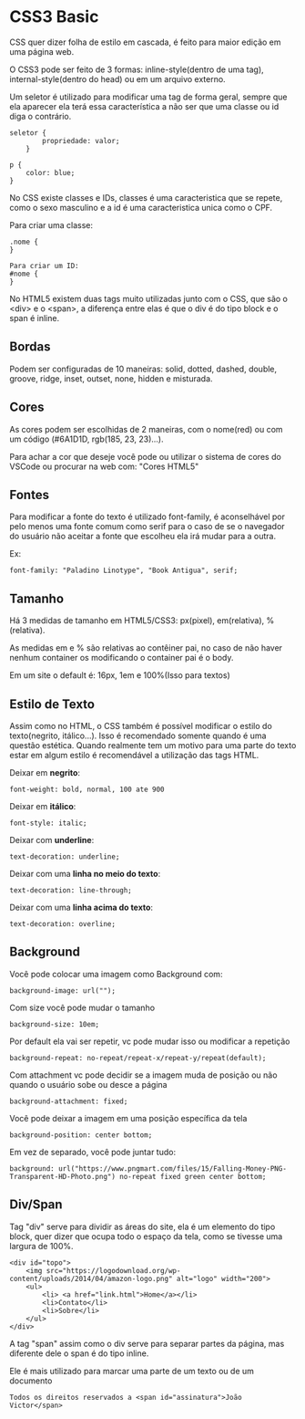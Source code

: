# CSS3 Basic
CSS quer dizer folha de estilo em cascada, é feito para maior edição em uma página web.

O CSS3 pode ser feito de 3 formas: inline-style(dentro de uma tag), internal-style(dentro do head) ou em um arquivo externo.

Um seletor é utilizado para modificar uma tag de forma geral, sempre que ela aparecer ela terá essa característica a não ser que uma classe ou id diga o contrário.

    seletor {                           
            propriedade: valor;        
        }                               

    p {
        color: blue;
    }

No CSS existe classes e IDs, classes é uma caracteristica que se repete, como o sexo masculino e a id é uma caracteristica unica como o CPF.

Para criar uma classe:
    
    .nome {
    }

    Para criar um ID:
    #nome {
    }

No HTML5 existem duas tags muito utilizadas junto com o CSS, que são o &lt;div> e o &lt;span>, a diferença entre elas é que o div é do tipo block e o span é inline.

## Bordas
Podem ser configuradas de 10 maneiras: solid, dotted, dashed, double, groove, ridge, inset, outset, none, hidden e misturada.

## Cores

As cores podem ser escolhidas de 2 maneiras, com o nome(red) ou com um código (#6A1D1D, rgb(185, 23, 23)...).

Para achar a cor que deseje você pode ou utilizar o sistema de cores do VSCode ou procurar na web com: "Cores HTML5"

## Fontes

Para modificar a fonte do texto é utilizado font-family, é aconselhável por pelo menos uma fonte comum como serif para o caso de se o navegador do usuário não aceitar a fonte que escolheu ela irá mudar para a outra.

Ex:
    
    font-family: "Paladino Linotype", "Book Antigua", serif;

## Tamanho
Há 3 medidas de tamanho em HTML5/CSS3: px(pixel), em(relativa), %(relativa). 

As medidas em e % são relativas ao contêiner pai, no caso de não haver nenhum container os modificando o container pai é o body.

Em um site o default é: 16px, 1em e 100%(Isso para textos)

## Estilo de Texto
Assim como no HTML, o CSS também é possível modificar o estilo do texto(negrito, itálico...). Isso é recomendado somente quando é uma questão estética. Quando realmente tem um motivo para uma parte do texto estar em algum estilo é recomendável a utilização das tags HTML.

Deixar em <b>negrito</b>:
        
    font-weight: bold, normal, 100 ate 900
    
Deixar em <strong>itálico</strong>:
    
    font-style: italic;

Deixar com <strong>underline</strong>:
    
    text-decoration: underline;

Deixar com uma <strong>linha no meio do texto</strong>:
    
    text-decoration: line-through;

Deixar com uma <strong>linha acima do texto</strong>:
    
    text-decoration: overline;

## Background
Você pode colocar uma imagem como Background com:
    
    background-image: url("");

Com size você pode mudar o tamanho
    
    background-size: 10em;
    
Por default ela vai ser repetir, vc pode mudar isso ou modificar a repetição
    
    background-repeat: no-repeat/repeat-x/repeat-y/repeat(default);    
    
Com attachment vc pode decidir se a imagem muda de posição ou não quando o usuário sobe ou desce a página
    
    background-attachment: fixed;
    
Você pode deixar a imagem em uma posição específica da tela 
    
    background-position: center bottom;
    
Em vez de separado, você pode juntar tudo:
    
    background: url("https://www.pngmart.com/files/15/Falling-Money-PNG-Transparent-HD-Photo.png") no-repeat fixed green center bottom;

## Div/Span
Tag "div" serve para dividir as áreas do site, ela é um elemento do tipo block, quer dizer que ocupa todo o espaço da tela, como se tivesse uma largura de 100%.

    <div id="topo">
        <img src="https://logodownload.org/wp-content/uploads/2014/04/amazon-logo.png" alt="logo" width="200">
        <ul>
            <li> <a href="link.html">Home</a></li>
            <li>Contato</li>
            <li>Sobre</li>
        </ul>
    </div>

A tag "span" assim como o div serve para separar partes da página, mas diferente dele o span é do tipo inline.

Ele é mais utilizado para marcar uma parte de um texto ou de um documento

    Todos os direitos reservados a <span id="assinatura">João Victor</span>